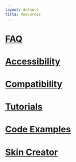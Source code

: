 ```yaml
---
layout: default
title: Resources
---
```


# [FAQ](./faq)
# [Accessibility](./accessibility)
# [Compatibility](./compatibility)
# [Tutorials](./tutorials/)
# [Code Examples](./examples/)
# [Skin Creator](http://skin.tinymce.com/)
